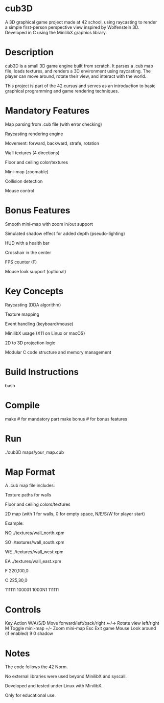 # cub3D

A 3D graphical game project made at 42 school, using raycasting to render a simple first-person perspective view inspired by Wolfenstein 3D.
Developed in C using the MinilibX graphics library.

# Description

cub3D is a small 3D game engine built from scratch. It parses a .cub map file, loads textures, and renders a 3D environment using raycasting. The player can move around, rotate their view, and interact with the world.

This project is part of the 42 cursus and serves as an introduction to basic graphical programming and game rendering techniques.

# Mandatory Features

 Map parsing from .cub file (with error checking)

 Raycasting rendering engine

 Movement: forward, backward, strafe, rotation

 Wall textures (4 directions)

 Floor and ceiling color/textures

 Mini-map (zoomable)

 Collision detection

 Mouse control

# Bonus Features
 Smooth mini-map with zoom in/out support

 Simulated shadow effect for added depth (pseudo-lighting)

 HUD with a health bar

 Crosshair in the center

 FPS counter (F)

 Mouse look support (optional)

# Key Concepts
Raycasting (DDA algorithm)

Texture mapping

Event handling (keyboard/mouse)

MinilibX usage (X11 on Linux or macOS)

2D to 3D projection logic

Modular C code structure and memory management

# Build Instructions
bash

# Compile
make        # for mandatory part
make bonus  # for bonus features

# Run
./cub3D maps/your_map.cub
# Map Format
A .cub map file includes:

Texture paths for walls

Floor and ceiling colors/textures

2D map (with 1 for walls, 0 for empty space, N/E/S/W for player start)

Example:

NO ./textures/wall_north.xpm

SO ./textures/wall_south.xpm

WE ./textures/wall_west.xpm

EA ./textures/wall_east.xpm

F 220,100,0

C 225,30,0


111111
100001
1000N1
111111

# Controls

Key	Action
W/A/S/D	Move forward/left/back/right
←/→	Rotate view left/right
M	Toggle mini-map
+/-	Zoom mini-map
Esc	Exit game
Mouse	Look around (if enabled)
9 0 shadow

# Notes
The code follows the 42 Norm.

No external libraries were used beyond MinilibX and syscall.

Developed and tested under Linux with MinilibX.

Only for educational use.
